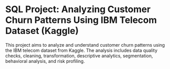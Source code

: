 # SQL Project: Analyzing Customer Churn Patterns Using IBM Telecom Dataset (Kaggle)

This project aims to analyze and understand customer churn patterns using the IBM telecom dataset from Kaggle. The analysis includes data quality checks, cleaning, transformation, descriptive analytics, segmentation, behavioral analysis, and risk profiling.

